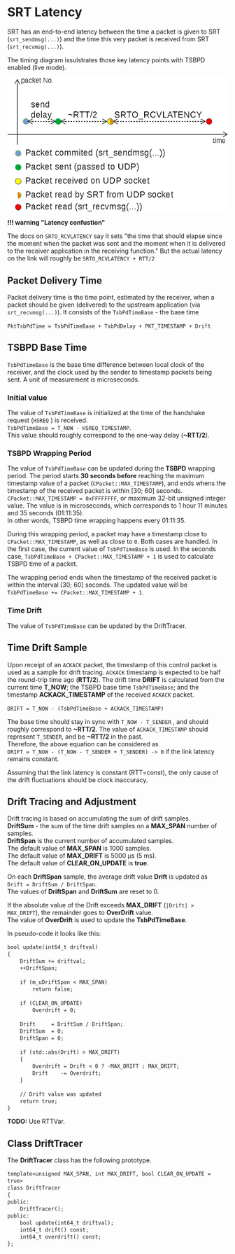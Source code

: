 # SRT Latency

SRT has an end-to-end latency between the time a packet is given to SRT (`srt_sendmsg(...)`) and the time this very packet is received from SRT (`srt_recvmsg(...)`).

The timing diagram issulstrates those key latency points with TSBPD enabled (live mode).

![](tsbpd-latency.png)

**!!! warning "Latency confustion"**

The docs on `SRTO_RCVLATENCY` say it sets "the time that should elapse since the moment when the packet was sent and the moment when it is delivered to the receiver application in the receiving function."
But the actual latency on the link will roughly be `SRTO_RCVLATENCY + RTT/2` 

## Packet Delivery Time

Packet delivery time is the time point, estimated by the receiver, when a packet should be given (delivered) to the upstream application (via `srt_recvmsg(...)`). It consists of the `TsbPdTimeBase` - the base time 

`PktTsbPdTime = TsbPdTimeBase + TsbPdDelay + PKT_TIMESTAMP + Drift`

## TSBPD Base Time

`TsbPdTimeBase` is the base time difference between local clock of the receiver, and the clock used by the sender to timestamp packets being sent. A unit of measurement is microseconds.

### Initial value

The value of `TsbPdTimeBase`  is initialized at the time of the handshake request \(`HSREQ` \) is received.  
`TsbPdTimeBase = T_NOW - HSREQ_TIMESTAMP`.  
This value should roughly correspond to the one-way delay \(**~RTT/2**\).

### TSBPD Wrapping Period

The value of  `TsbPdTimeBase`  can be updated during the **TSBPD** wrapping period. The period starts **30 seconds before** reaching the maximum timestamp value of a packet \(`CPacket::MAX_TIMESTAMP`\), and ends whens the timestamp of the received packet is within \[30; 60\] seconds.  
`CPacket::MAX_TIMESTAMP = 0xFFFFFFFF`, or maximum 32-bit unsigned integer value. The value is in microseconds, which corresponds to 1 hour 11 minutes and 35 seconds \(01:11:35\).  
In other words, TSBPD time wrapping happens every 01:11:35.

During this wrapping period, a packet may have a timestamp close to `CPacket::MAX_TIMESTAMP`, as well as close to `0`. Both cases are handled. In the first case, the current value of `TsbPdTimeBase` is used. In the seconds case, `TsbPdTimeBase + CPacket::MAX_TIMESTAMP + 1` is used to calculate TSBPD time of a packet.

The wrapping period ends when the timestamp of the received packet is within the interval \[30; 60\] seconds. The updated value will be `TsbPdTimeBase += CPacket::MAX_TIMESTAMP + 1`.

### Time Drift

The value of  `TsbPdTimeBase`  can be updated by the DriftTracer.

## Time Drift Sample

Upon receipt of an `ACKACK` packet, the timestamp of this control packet is used as a sample for drift tracing. `ACKACK` timestamp is expected to be half the round-trip time ago \(**RTT/2**\). The drift time **DRIFT** is calculated from the current time **T\_NOW**; the TSBPD base time `TsbPdTimeBase`; and the timestamp **ACKACK\_TIMESTAMP** of the received `ACKACK` packet.

`DRIFT = T_NOW - (TsbPdTimeBase + ACKACK_TIMESTAMP)`

The base time should stay in sync with `T_NOW - T_SENDER` , and should roughly correspond to **~RTT/2**. The value of `ACKACK_TIMESTAMP` should represent `T_SENDER`, and be **~RTT/2** in the past.  
Therefore, the above equation can be considered as   
`DRIFT = T_NOW - (T_NOW - T_SENDER + T_SENDER) -> 0` if the link latency remains constant.

Assuming that the link latency is constant \(RTT=const\), the only cause of the drift fluctuations should be clock inaccuracy.

## Drift Tracing and Adjustment

Drift tracing is based on accumulating the sum of drift samples.  
**DriftSum** - the sum of the time drift samples on a **MAX\_SPAN** number of samples.  
**DriftSpan** is the current number of accumulated samples.  
The default value of **MAX\_SPAN** is 1000 samples.  
The default value of **MAX\_DRIFT** is 5000 μs \(5 ms\).  
The default value of **CLEAR\_ON\_UPDATE** is **true**.

On each **DriftSpan** sample, the average drift value **Drift** is updated as  
`Drift = DriftSum / DriftSpan`.  
The values of **DriftSpan** and **DriftSum** are reset to 0.

If the absolute value of the Drift exceeds **MAX\_DRIFT** \(`|Drift| > MAX_DRIFT`\), the remainder goes to **OverDrift** value.  
The value of **OverDrift** is used to update the **TsbPdTimeBase**.

In pseudo-code it looks like this:

```text
bool update(int64_t driftval)
{
	DriftSum += driftval;
	++DriftSpan;

	if (m_uDriftSpan < MAX_SPAN)
		return false;

	if (CLEAR_ON_UPDATE)
		Overdrift = 0;

	Drift     = DriftSum / DriftSpan;
	DriftSum  = 0;
	DriftSpan = 0;

	if (std::abs(Drift) > MAX_DRIFT)
	{
		Overdrift = Drift < 0 ? -MAX_DRIFT : MAX_DRIFT;
		Drift    -= Overdrift;
	}

	// Drift value was updated
	return true;
}
```

**TODO:** Use RTTVar.

## Class DriftTracer

The **DriftTracer** class has the following prototype.

```text
template<unsigned MAX_SPAN, int MAX_DRIFT, bool CLEAR_ON_UPDATE = true>
class DriftTracer
{
public:
    DriftTracer();
public:
    bool update(int64_t driftval);
    int64_t drift() const;
    int64_t overdrift() const;
};
```